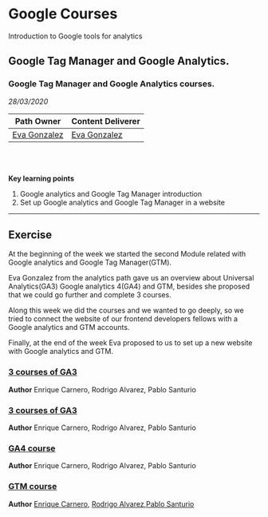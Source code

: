 # Google Courses
Introduction to Google tools for analytics 

## Google Tag Manager and Google Analytics.
### Google Tag Manager and Google Analytics courses.

*28/03/2020*



| **Path Owner** | **Content Deliverer** |
| --- | --- | 
| [Eva Gonzalez](https://github.com/evag-empathy) | [Eva Gonzalez](https://github.com/evag-empathy) | \

\
&nbsp;

**Key learning points**
1. Google analytics and Google Tag Manager introduction
2. Set up Google analytics and Google Tag Manager in a website


****

## Exercise
At the beginning of the week we started the second Module related with Google analytics and Google Tag Manager(GTM).

Eva Gonzalez from the analytics path gave us an overview about Universal Analytics(GA3) Google analytics 4(GA4) and GTM, besides she proposed that we could go further and complete 3 courses.

Along this week we did the courses and we wanted to go deeply, so we tried to connect the website of our frontend developers fellows with a Google analytics and GTM accounts.

Finally, at the end of the week Eva proposed to us to set up a new website with Google analytics and GTM.

### [3 courses of GA3](https://analytics.google.com/analytics/academy/) 
**Author** Enrique Carnero, Rodrigo Alvarez, Pablo Santurio

### [3 courses of GA3](https://analytics.google.com/analytics/academy/)
**Author** Enrique Carnero, Rodrigo Alvarez, Pablo Santurio

### [GA4 course](https://skillshop.exceedlms.com/student/catalog/list?category_ids=6431-google-analytics-4&utm_campaign=redirect&utm_source=analytics-academy&utm_medium=banner)
**Author** Enrique Carnero, Rodrigo Alvarez, Pablo Santurio

### [GTM course](https://analytics.google.com/analytics/academy/course/5)
**Author** [Enrique Carnero](https://github.com/enriquerodez), [Rodrigo Alvarez](https://github.com/RodriAF),[Pablo Santurio](https://github.com/santurio928)
 
